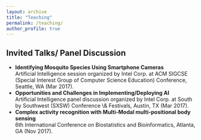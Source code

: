 ```yaml
---
layout: archive
title: "Teaching"
permalink: /teaching/
author_profile: true
---
```

## Invited Talks/ Panel Discussion
<p align="center">
 <ul>
  <li><b>Identifying Mosquito Species Using Smartphone Cameras</b><br>
Artificial Intelligence session organized by Intel Corp. at ACM SIGCSE (Special Interest Group of Computer Science Education) Conference, Seattle, WA (Mar 2017).</li>
<li><b>Opportunities and Challenges in Implementing/Deploying AI</b><br>
Artificial Intelligence panel discussion organized by Intel Corp. at South by Southwest (SXSW) Conference \& Festivals, Austin, TX (Mar 2017). </li>
<li><b>Complex activity recognition with Multi-Modal multi-positional body sensing</b><br>
  6th International Conference on Biostatistics and Bioinformatics, Atlanta, GA (Nov 2017).</li>
  </ul>
  </p>
